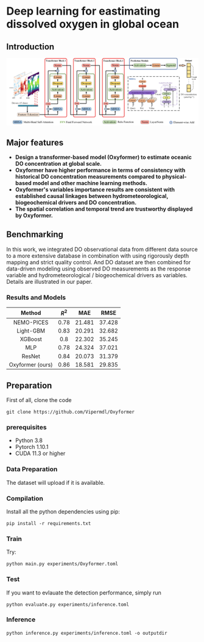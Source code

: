 # Deep learning for eastimating dissolved oxygen in global ocean

## Introduction


<div style="color:#0000FF" align="center">
<img src="new_model - 6.2.jpg" width="680"/>
</div>

## Major features
- **Design a transformer-based model (Oxyformer) to estimate oceanic DO concentration at global scale.**
- **Oxyformer have higher performance in terms of consistency with historical DO concentration measurements compared to physical-based model and other machine learning methods.**
- **Oxyformer's variables importance results are consistent with established causal linkages between hydrometeorological, biogeochemical drivers and DO concentration.**
- **The spatial correlation and temporal trend are trustworthy displayed by Oxyformer.**

## Benchmarking

In this work, we integrated DO observational data from different data source to a more extensive database in combination with using rigorously depth mapping and strict quality control. And DO dataset are then combined for data-driven modeling using observed DO measurements as the response variable and hydrometeorological / biogeochemical drivers as variables. Details are illustrated in our paper. 

### Results and Models
|  Method   | $R^{2}$ | MAE | RMSE |
| :---------: | :-----: | :------: | :------------: | 
|    NEMO-PICES     |   0.78    |   21.481    |      37.428      | 
|    Light-GBM    |   0.83    |   20.291    |      32.682      |  
| XGBoost |   0.8    |   22.302    |      35.245      | 
| MLP |   0.78    |   24.324    |      37.021      | 
| ResNet |   0.84    |   20.073    |      31.379      | 
| Oxyformer (ours) |   0.86    |   18.581   |      29.835       |  


## Preparation

First of all, clone the code
```
git clone https://github.com/Vipermdl/Oxyformer
```

### prerequisites

* Python 3.8
* Pytorch 1.10.1
* CUDA 11.3 or higher

### Data Preparation

The dataset will upload if it is available.

### Compilation

Install all the python dependencies using pip:
```
pip install -r requirements.txt
```

### Train

Try:
```
python main.py experiments/Oxyformer.toml
```

### Test

If you want to evlauate the detection performance, simply run
```
python evaluate.py experiments/inference.toml
```

### Inference

```
python inference.py experiments/inference.toml -o outputdir
```

